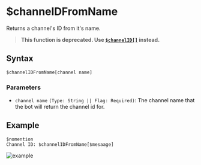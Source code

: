 # $channelDFromName
Returns a channel's ID from it's name.
> **This function is deprecated. Use [`$channelID[]`](./bdscript/channelIDComplex.md) instead.**
## Syntax
```
$channelIDFromName[channel name]
```
### Parameters
- `channel name` `(Type: String || Flag: Required)`: The channel name that the bot will return the channel id for.

## Example
```
$nomention
Channel ID: $channelIDFromName[$mesaage]
```
![example](https://user-images.githubusercontent.com/113303649/213234524-b2a9979d-9368-42ff-a4e7-428789e6bcde.png)

